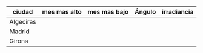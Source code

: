 
| ciudad    | mes mas alto | mes mas bajo | Ángulo | irradiancia |
| --------- | ------------ | ------------ | ------ | ----------- |
| Algeciras |              |              |        |             |
| Madrid    |              |              |        |             |
| Girona    |              |              |        |             |
